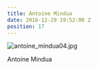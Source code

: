 ```yaml
---
title: Antoine Mindua
date: 2016-12-29 19:52:00 Z
position: 17
---
```


![antoine_mindua04.jpg](/uploads/antoine_mindua04.jpg)

Antoine Mindua